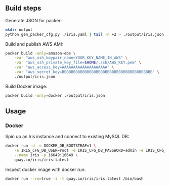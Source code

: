 Build steps
-----------

Generate JSON for packer:

```bash
mkdir output
python gen_packer_cfg.py ./iris.yaml | tail -n +2 > ./output/iris.json
```

Build and publish AWS AMI:

```bash
packer build -only=amazon-ebs \
    -var "aws_ssh_keypair_name=YOUR_KEY_NAME_IN_AWS" \
    -var "aws_ssh_private_key_file=$HOME/.ssh/AWS_KEY.pem" \
    -var "aws_access_key=AAAAAAAAAAAAAAAAAAAA" \
    -var "aws_secret_key=BBBBBBBBBBBBBBBBBBBBBBBBBBBBBBBBBBBBBBBB" \
    ./output/iris.json
```

Build Docker image:

```bash
packer build -only=docker ./output/iris.json
```


Usage
-----

### Docker

Spin up an Iris instance and connect to existing MySQL DB:

```bash
docker run -d -e DOCKER_DB_BOOTSTRAP=1 \
	-e IRIS_CFG_DB_USER=root -e IRIS_CFG_DB_PASSWORD=admin -e IRIS_CFG_DB_HOST=IP_ADDRESS \
	--name iris -p 16649:16649 \
	quay.io/iris/iris:latest
```


Inspect docker image with docker run:

```bash
docker run --rm=true -i -t quay.io/iris/iris:latest /bin/bash
```
